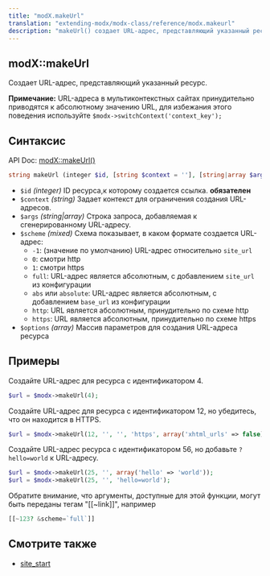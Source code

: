 ```yaml
---
title: "modX.makeUrl"
translation: "extending-modx/modx-class/reference/modx.makeurl"
description: "makeUrl() cоздает URL-адрес, представляющий указанный ресурс"
---
```


## modX::makeUrl

Создает URL-адрес, представляющий указанный ресурс.

**Примечание:**
URL-адреса в мультиконтекстных сайтах принудительно приводятся к абсолютному значению URL, для избежания этого поведения используйте `$modx->switchContext('context_key');`

## Синтаксис

API Doc: [modX::makeUrl()](http://api.modx.com/revolution/2.2/db_core_model_modx_modx.class.html#%5CmodX::makeUrl())

``` php
string makeUrl (integer $id, [string $context = ''], [string|array $args = ''], [mixed $scheme = -1], [array $options = null])
```

- `$id` _(integer)_ ID ресурса,к которому создается ссылка. **обязателен**
- `$context` _(string)_ Задает контекст для ограничения создания URL-адресов. 
- `$args` _(string|array)_ Строка запроса, добавляемая к сгенерированному URL-адресу. 
- `$scheme` _(mixed)_ Схема показывает, в каком формате создается URL-адрес:
    - `-1`: (значение по умолчанию) URL-адрес относительно `site_url`
    - `0`: смотри http
    - `1`: смотри https
    - `full`: URL-адрес является абсолютным, с добавлением `site_url` из конфигурации
    - `abs` или `absolute`: URL-адрес является абсолютным, с добавлением `base_url` из конфигурации
    - `http`: URL является абсолютным, принудительно по схеме http
    - `https`: URL является абсолютным, принудительно по схеме https
- `$options` _(array)_ Массив параметров для создания URL-адреса ресурса

## Примеры

Создайте URL-адрес для ресурса с идентификатором 4.

``` php
$url = $modx->makeUrl(4);
```

Создайте URL-адрес для ресурса с идентификатором 12, но убедитесь, что он находится в HTTPS.

``` php
$url = $modx->makeUrl(12, '', '', 'https', array('xhtml_urls' => false));
```

Создайте URL-адрес ресурса с идентификатором 56, но добавьте `?hello=world` к URL-адресу.

``` php
$url = $modx->makeUrl(25, '', array('hello' => 'world'));
$url = $modx->makeUrl(25, '', 'hello=world');
```

Обратите внимание, что аргументы, доступные для этой функции, могут быть переданы тегам "[[~link]]", например

``` php
[[~123? &scheme=`full`]]
```

## Смотрите также

- [site_start](building-sites/settings/site_start)